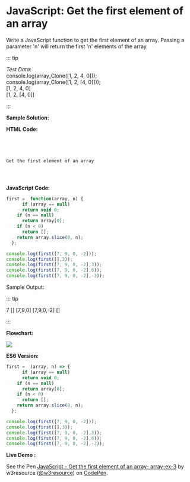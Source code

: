 # JavaScript: Get the first element of an array

Write a JavaScript function to get the first element of an array. Passing a parameter 'n' will return the first 'n' elements of the array.

::: tip

_Test Data_:  
console.log(array_Clone(\[1, 2, 4, 0\]));  
console.log(array_Clone(\[1, 2, \[4, 0\]\]));  
\[1, 2, 4, 0\]  
\[1, 2, \[4, 0\]\]

:::

**Sample Solution:**

**HTML Code:**

```html




Get the first element of an array





```

**JavaScript Code:**

```javascript
first =  function(array, n) {
      if (array == null) 
      return void 0;
    if (n == null) 
      return array[0];
    if (n < 0)
      return [];
    return array.slice(0, n);
  };

console.log(first([7, 9, 0, -2]));
console.log(first([],3));
console.log(first([7, 9, 0, -2],3));
console.log(first([7, 9, 0, -2],6));
console.log(first([7, 9, 0, -2],-3));

```

Sample Output:

::: tip

7
\[\]
\[7,9,0\]
\[7,9,0,-2\]
\[\]

:::

**Flowchart:**

![](https://www.w3resource.com/w3r_images/javascript-array-exercise-3.png)  

**ES6 Version:**

```javascript
first =  (array, n) => {
      if (array == null) 
      return void 0;
    if (n == null) 
      return array[0];
    if (n < 0)
      return [];
    return array.slice(0, n);
  };

console.log(first([7, 9, 0, -2]));
console.log(first([],3));
console.log(first([7, 9, 0, -2],3));
console.log(first([7, 9, 0, -2],6));
console.log(first([7, 9, 0, -2],-3));

```

**Live Demo :**

<section class="expand-codepen"><p data-height="380" data-theme-id="dark" data-slug-hash="BwpBOR" data-default-tab="js,result" data-user="w3resource" data-embed-version="2" data-pen-title="JavaScript - Get the first element of an array- array-ex-3" data-editable="true" class="codepen">See the Pen <a href="https://codepen.io/w3resource/pen/BwpBOR/">JavaScript - Get the first element of an array- array-ex-3</a> by w3resource (<a href="https://codepen.io/w3resource">@w3resource</a>) on <a href="https://codepen.io">CodePen</a>.</p><codepen></codepen></section>